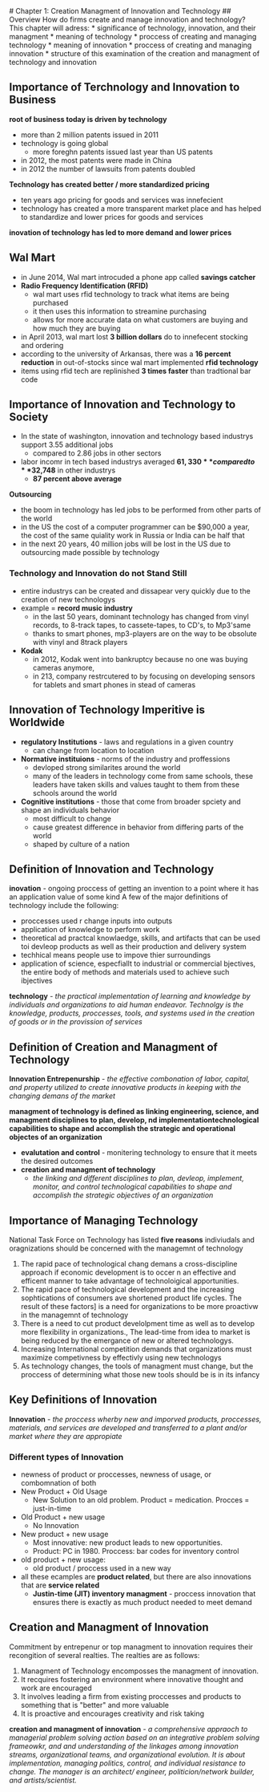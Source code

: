 <div>
# Chapter 1: Creation Managment of Innovation and Technology
## Overview
How do firms create and manage innovation and technology?
<br>This chapter will adress:
* significance of technology, innovation, and their managment
* meaning of technology
* proccess of creating and managing technology
* meaning of innovation
* proccess of creating and managing innovation
* structure of this examination of the creation and managment of technology and innovation

## Importance of Terchnology and Innovation to Business
**root of business today is driven by technology**
<br>
* more than 2 million patents issued in 2011
* technology is going global
	* more foreghn patents issued last year than US patents
* in 2012, the most patents were made in China
* in 2012 the number of lawsuits from patents doubled

**Technology has created better / more standardized pricing**
* ten years ago pricing for goods and services was innefecient
* technology has created a more transparent market place and has helped to standardize and lower prices for goods and services

**inovation of technology has led to more demand and lower prices**

## Wal Mart
* in June 2014, Wal mart introcuded a phone app called **savings catcher**
* **Radio Frequency Identification (RFID)**
	* wal mart uses rfid technology to track what items are being purchased
	* it then uses this information to streamine purchasing
	* allows for more accurate data on what customers are buying and how much they are buying
* in April 2013, wal mart lost **3 billion dollars** do to innefecent stocking and ordering
* according to the university of Arkansas, there was a **16 percent reduction** in out-of-stocks since wal mart implemented **rfid technology**
* items using rfid tech are replinished **3 times faster** than tradtional bar code

## Importance of Innovation and Technology to Society
* In the state of washington, innovation and technology based industrys support 3.55 additional jobs
	* compared to 2.86 jobs in other sectors
* labor incomr in tech based industrys averaged **$61,330** compared to **$32,748** in other industrys
	* **87 percent above average**

**Outsourcing**
* the boom in technology has led jobs to be performed from other parts of the world
* in the US the cost of a computer programmer can be $90,000 a year, the cost of the same quiality work in Russia or India can be half that
* in the next 20 years, 40 million jobs will be lost in the US due to outsourcing made possible by technology

### Technology and Innovation do not Stand Still
* entire industrys can be created and dissapear very quickly due to the creation of new technologys
* example = **record music industry**
	* in the last 50 years, dominant technology has changed from vinyl records, to 8-track tapes, to cassete-tapes, to CD's, to Mp3'same
	* thanks to smart phones, mp3-players are on the way to be obsolute with vinyl and 8track players
* **Kodak**
	* in 2012, Kodak went into bankruptcy because no one was buying cameras anymore,
	* in 213, company restrcutered to by focusing on developing sensors for tablets and smart phones in stead of cameras


## Innovation of Technology Imperitive is Worldwide
* **regulatory Institutions** - laws and regulations in a given country
	* can change from location to location
* **Normative instituions** - norms of the industry and proffessions
	* devloped strong similarites around the world
	* many of the leaders in technology come from same schools, these leaders have taken skills and values taught to them from these schools around the world
* **Cognitive institutions** - those that come from broader spciety and shape an individuals behavior
	* most difficult to change
	* cause greatest difference in behavior from differing parts of the world
	* shaped by culture of a nation
	
## Definition of Innovation and Technology
**inovation** - ongoing proccess of getting an invention to a point where it has an application value of some kind
A few of the major definitions of technology include the following:
* proccesses used r change inputs into outputs
* application of knowledge to perform work
* theoretical ad practcal knowlaedge, skills, and artifacts that can be used toi devleop products as well as their production and delivery system
* techhical means people use to impove thier surroundings
* application of science, especfiallt to industrial or commercial bjectives, the entire body of methods and materials used to achieve such ibjectives

**technology** - *the practical implementation of learning and knowledge by individuals and organizations to aid human endeavor. Technolgy is the knowledge, products, proccesses, tools, and systems used in the creation of goods or in the provission of services*

## Definition of Creation and Managment of Technology
**Innovation Entrepenurship** - *the effective combonation of labor, capital,
and property utilized to create innovative products in keeping
with the changing demans of the market*

**managment of technology is defined as linking engineering, science, and managment disciplines to plan, develop, nd implementationtechnological capabilities to shape and accomplish the strategic 
and operational objectes of an organization**

* **evalutation and control** - monitering technology to ensure that it meets the desired outcomes
* **creation and managment of technology**
	* *the linking and different disciplines to plan, devleop, implement, monitor, and control technological capabilities to shape and accomplish the strategic objectives of an organization*
## Importance of Managing Technology
National Task Force on Technology has listed **five reasons** indiviudals and oragnizations
should be concerned with the managemnt of technology
<ol>
<li>The rapid pace of technological chang demans a cross-discipline approach if economic development is to occer n an effective and efficent manner to take advantage of technoloigical apportunities.</li>
<li>The rapid pace of technological development and the increasing sophtications
of consumers ave shortened product life cycles. The result of these factors]
is a need for organizations to be more proactivw in the managemnt of technology</li>
<li>There is a need to cut product develolpment time as well as to develop more flexibility in organizations.,
The lead-time from idea to market is being reduced by the emergance of new or altered technologys.</li>
<li>Increasing International competition demands that organizations must maximize competivness by effectivly using new technologys</li>
<li>As technology changes, the tools of managment must change, but the proccess of determining what those new tools should be is in its infancy</li>
</ol>

## Key Definitions of Innovation
**Innovation** - *the proccess wherby new and imporved products, proccesses, materials, and services are developed and transferred to a plant and/or
market where they are appropiate*
### Different types of Innovation
* newness of product or proccesses, newness of usage, or combomnation of both
* New Product + Old Usage
	* New Solution to an old problem. Product = medication. Procces = just-in-time
* Old Product + new usage
	* No Innovation
* New product + new usage
	* Most innovative: new product leads to new opportunities.
	* Product: PC in 1980. Proccess: bar codes for inventory control
* old product + new usage:
	* old product / proccess used in a new way
* all these ecamples are **product related**, but there are also innovations that are **service related**
	* **Justin-time (JIT) inventory managment** - proccess innovation that ensures there is exactly as much product needed to meet demand
	
## Creation and Managment of Innovation
Commitment by entrepenur or top managment to innovation requires their recongition of several realties.
The realties are as follows:
<ol>
<li>Managment of Technology encomposses the managment of innovation.</li>
<li> It recquires fostering an environment where innovative thought and work are encouraged</li>
<li>It involves leading a firm from existing proccesses and products to something that is "better" and more valuable</li>
<li>It is proactive and encourages creativity and risk taking</li>
</ol>

**creation and managment of innovation** - *a comprehensive appraoch to managerial problem solving action based on an integrative problem solving
frameowkr, and and understanding of the linkages among innovation streams, organizational teams,
and organizational evolution. It is about implementation, managing politics, control, and individual resistance to change. 
The manager is an architect/ engineer, politicion/network builder, and artists/scientist.*

	
 


</div>
	

	
